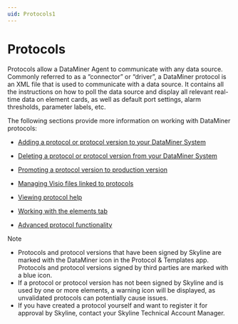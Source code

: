 ```yaml
---
uid: Protocols1
---
```


# Protocols

Protocols allow a DataMiner Agent to communicate with any data source. Commonly referred to as a “connector” or “driver”, a DataMiner protocol is an XML file that is used to communicate with a data source. It contains all the instructions on how to poll the data source and display all relevant real-time data on element cards, as well as default port settings, alarm thresholds, parameter labels, etc.

The following sections provide more information on working with DataMiner protocols:

- [Adding a protocol or protocol version to your DataMiner System](xref:Adding_a_protocol_or_protocol_version_to_your_DataMiner_System)

- [Deleting a protocol or protocol version from your DataMiner System](xref:Deleting_a_protocol_or_protocol_version_from_your_DataMiner_System)

- [Promoting a protocol version to production version](xref:Promoting_a_protocol_version_to_production_version)

- [Managing Visio files linked to protocols](xref:Managing_Visio_files_linked_to_protocols)

- [Viewing protocol help](xref:Viewing_protocol_help)

- [Working with the elements tab](xref:Working_with_the_elements_tab)

- [Advanced protocol functionality](xref:Advanced_protocol_functionality)

> [!NOTE]
>
> - Protocols and protocol versions that have been signed by Skyline are marked with the DataMiner icon in the Protocol & Templates app. Protocols and protocol versions signed by third parties are marked with a blue icon.
> - If a protocol or protocol version has not been signed by Skyline and is used by one or more elements, a warning icon will be displayed, as unvalidated protocols can potentially cause issues.
> - If you have created a protocol yourself and want to register it for approval by Skyline, contact your Skyline Technical Account Manager.
